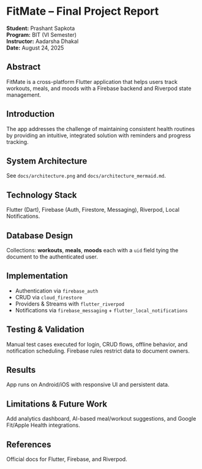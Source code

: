 # FitMate – Final Project Report

**Student:** Prashant Sapkota  
**Program:** BIT (VI Semester)  
**Instructor:** Aadarsha Dhakal  
**Date:** August 24, 2025

## Abstract
FitMate is a cross-platform Flutter application that helps users track workouts, meals, and moods with a Firebase backend and Riverpod state management.

## Introduction
The app addresses the challenge of maintaining consistent health routines by providing an intuitive, integrated solution with reminders and progress tracking.

## System Architecture
See `docs/architecture.png` and `docs/architecture_mermaid.md`.

## Technology Stack
Flutter (Dart), Firebase (Auth, Firestore, Messaging), Riverpod, Local Notifications.

## Database Design
Collections: **workouts**, **meals**, **moods** each with a `uid` field tying the document to the authenticated user.

## Implementation
- Authentication via `firebase_auth`
- CRUD via `cloud_firestore`
- Providers & Streams with `flutter_riverpod`
- Notifications via `firebase_messaging` + `flutter_local_notifications`

## Testing & Validation
Manual test cases executed for login, CRUD flows, offline behavior, and notification scheduling. Firebase rules restrict data to document owners.

## Results
App runs on Android/iOS with responsive UI and persistent data.

## Limitations & Future Work
Add analytics dashboard, AI-based meal/workout suggestions, and Google Fit/Apple Health integrations.

## References
Official docs for Flutter, Firebase, and Riverpod.
